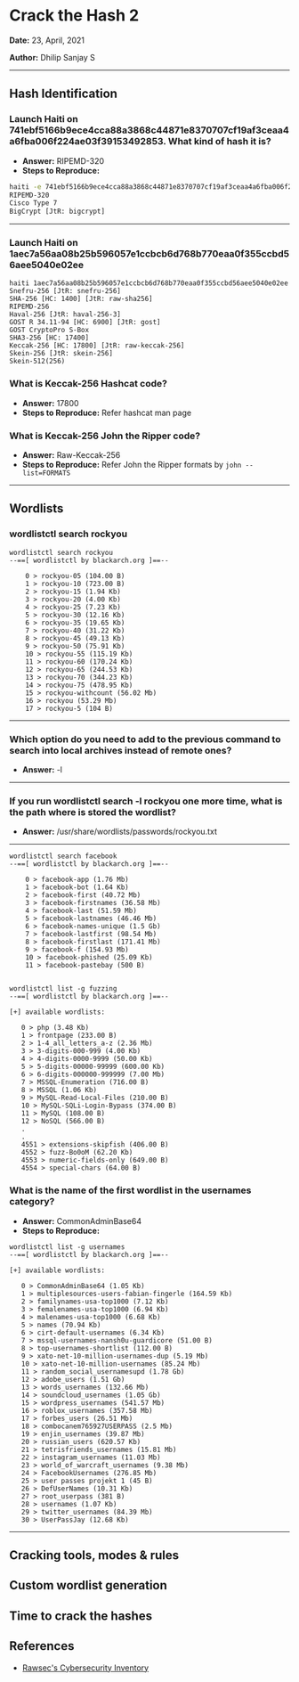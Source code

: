 # Crack the Hash 2

**Date:** 23, April, 2021

**Author:** Dhilip Sanjay S

---

## Hash Identification

### Launch Haiti on 741ebf5166b9ece4cca88a3868c44871e8370707cf19af3ceaa4a6fba006f224ae03f39153492853. What kind of hash it is?
- **Answer:** RIPEMD-320
- **Steps to Reproduce:**
```bash
haiti -e 741ebf5166b9ece4cca88a3868c44871e8370707cf19af3ceaa4a6fba006f224ae03f39153492853 
RIPEMD-320
Cisco Type 7
BigCrypt [JtR: bigcrypt]
```

---

### Launch Haiti on 1aec7a56aa08b25b596057e1ccbcb6d768b770eaa0f355ccbd56aee5040e02ee

```
haiti 1aec7a56aa08b25b596057e1ccbcb6d768b770eaa0f355ccbd56aee5040e02ee
Snefru-256 [JtR: snefru-256]
SHA-256 [HC: 1400] [JtR: raw-sha256]
RIPEMD-256
Haval-256 [JtR: haval-256-3]
GOST R 34.11-94 [HC: 6900] [JtR: gost]
GOST CryptoPro S-Box
SHA3-256 [HC: 17400]
Keccak-256 [HC: 17800] [JtR: raw-keccak-256]
Skein-256 [JtR: skein-256]
Skein-512(256)
```

### What is Keccak-256 Hashcat code?
- **Answer:** 17800
- **Steps to Reproduce:** Refer hashcat man page

### What is Keccak-256 John the Ripper code?
- **Answer:** Raw-Keccak-256
- **Steps to Reproduce:** Refer John the Ripper formats by `john --list=FORMATS`

---

## Wordlists

### wordlistctl search rockyou
```
wordlistctl search rockyou
--==[ wordlistctl by blackarch.org ]==--

    0 > rockyou-05 (104.00 B)
    1 > rockyou-10 (723.00 B)
    2 > rockyou-15 (1.94 Kb)
    3 > rockyou-20 (4.00 Kb)
    4 > rockyou-25 (7.23 Kb)
    5 > rockyou-30 (12.16 Kb)
    6 > rockyou-35 (19.65 Kb)
    7 > rockyou-40 (31.22 Kb)
    8 > rockyou-45 (49.13 Kb)
    9 > rockyou-50 (75.91 Kb)
    10 > rockyou-55 (115.19 Kb)
    11 > rockyou-60 (170.24 Kb)
    12 > rockyou-65 (244.53 Kb)
    13 > rockyou-70 (344.23 Kb)
    14 > rockyou-75 (478.95 Kb)
    15 > rockyou-withcount (56.02 Mb)
    16 > rockyou (53.29 Mb)
    17 > rockyou-5 (104 B)
```

---

### Which option do you need to add to the previous command to search into local archives instead of remote ones?
- **Answer:** -l

---

### If you run wordlistctl search -l rockyou one more time, what is the path where is stored the wordlist?
- **Answer:** /usr/share/wordlists/passwords/rockyou.txt

---
```
wordlistctl search facebook
--==[ wordlistctl by blackarch.org ]==--

    0 > facebook-app (1.76 Mb)
    1 > facebook-bot (1.64 Kb)
    2 > facebook-first (40.72 Mb)
    3 > facebook-firstnames (36.58 Mb)
    4 > facebook-last (51.59 Mb)
    5 > facebook-lastnames (46.46 Mb)
    6 > facebook-names-unique (1.5 Gb)
    7 > facebook-lastfirst (98.54 Mb)
    8 > facebook-firstlast (171.41 Mb)
    9 > facebook-f (154.93 Mb)
    10 > facebook-phished (25.09 Kb)
    11 > facebook-pastebay (500 B)


wordlistctl list -g fuzzing
--==[ wordlistctl by blackarch.org ]==--

[+] available wordlists:

   0 > php (3.48 Kb)
   1 > frontpage (233.00 B)
   2 > 1-4_all_letters_a-z (2.36 Mb)
   3 > 3-digits-000-999 (4.00 Kb)
   4 > 4-digits-0000-9999 (50.00 Kb)
   5 > 5-digits-00000-99999 (600.00 Kb)
   6 > 6-digits-000000-999999 (7.00 Mb)
   7 > MSSQL-Enumeration (716.00 B)
   8 > MSSQL (1.06 Kb)
   9 > MySQL-Read-Local-Files (210.00 B)
   10 > MySQL-SQLi-Login-Bypass (374.00 B)
   11 > MySQL (108.00 B)
   12 > NoSQL (566.00 B)
   .
   .
   4551 > extensions-skipfish (406.00 B)
   4552 > fuzz-Bo0oM (62.20 Kb)
   4553 > numeric-fields-only (649.00 B)
   4554 > special-chars (64.00 B)
```

### What is the name of the first wordlist in the usernames category?
- **Answer:** CommonAdminBase64
- **Steps to Reproduce:** 
```
wordlistctl list -g usernames
--==[ wordlistctl by blackarch.org ]==--

[+] available wordlists:

   0 > CommonAdminBase64 (1.05 Kb)
   1 > multiplesources-users-fabian-fingerle (164.59 Kb)
   2 > familynames-usa-top1000 (7.12 Kb)
   3 > femalenames-usa-top1000 (6.94 Kb)
   4 > malenames-usa-top1000 (6.68 Kb)
   5 > names (70.94 Kb)
   6 > cirt-default-usernames (6.34 Kb)
   7 > mssql-usernames-nansh0u-guardicore (51.00 B)
   8 > top-usernames-shortlist (112.00 B)
   9 > xato-net-10-million-usernames-dup (5.19 Mb)
   10 > xato-net-10-million-usernames (85.24 Mb)
   11 > random_social_usernamesupd (1.78 Gb)
   12 > adobe_users (1.51 Gb)
   13 > words_usernames (132.66 Mb)
   14 > soundcloud_usernames (1.05 Gb)
   15 > wordpress_usernames (541.57 Mb)
   16 > roblox_usernames (357.58 Mb)
   17 > forbes_users (26.51 Mb)
   18 > combocanem765927USERPASS (2.5 Mb)
   19 > enjin_usernames (39.87 Mb)
   20 > russian_users (620.57 Kb)
   21 > tetrisfriends_usernames (15.81 Mb)
   22 > instagram_usernames (11.03 Mb)
   23 > world_of_warcraft_usernames (9.38 Mb)
   24 > FacebookUsernames (276.85 Mb)
   25 > user passes projekt 1 (45 B)
   26 > DefUserNames (10.31 Kb)
   27 > root_userpass (381 B)
   28 > usernames (1.07 Kb)
   29 > twitter_usernames (84.39 Mb)
   30 > UserPassJay (12.68 Kb)

```

---

## Cracking tools, modes & rules

## Custom wordlist generation

## Time to crack the hashes


## References
- [Rawsec's Cybersecurity Inventory](https://inventory.raw.pm/overview.html)